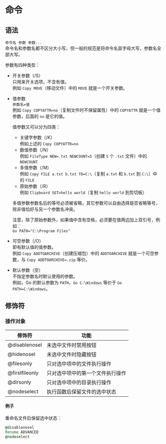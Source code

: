 # 命令
## 语法
`命令名 参数 参数...`  
命令名和参数名都不区分大小写，但一般的规范是将命令名首字母大写，参数名全部大写。

参数有四种类型：
- 开关参数（/S）  
    只用来开关选项，不含有值。  
    例如 `Copy MOVE`（移动文件）中的 `MOVE` 就是一个开关参数。
- 值参数  
    `参数名=值`  
    例如 `Copy COPYATTR=no`（复制文件时不保留属性）中的 `COPYATTR` 就是一个值参数，后面的 `no` 是它的值。

    值参数又可以分为四类：
    - 关键字参数（/K）  
        例如上述的 `Copy COPYATTR=no`
    - 数值参数（/N）  
        例如 `FileType NEW=.txt NEWCOUNT=5`（创建 `5` 个 `.txt` 文件）中的 `NEWCOUNT`
    - 多值参数（/M）  
        例如 `Copy FILE a.txt b.txt TO=C:\`（复制 `a.txt` 和 `b.txt` 到 `C:\`）中的 `FILE`
    - 原始参数（/R）  
        例如 `Clipboard SET=hello world`（复制 `hello world` 到剪切板）
    
    多值参数参数名后的等号必须被省略，其它参数可以自由选择是否省略等号，除非值恰好与另一个参数名冲突。

    注意，除了原始参数外，如果值中含有空格，必须要在值两边加上双引号，例如：  
    `Go PATH="C:\Program Files"`
- 可空参数（/O）  
    即有默认值的值参数。  
    例如 `Copy ADDTOARCHIVE`（创建压缩包）中的 `ADDTOARCHIVE` 就是一个可空参数，与 `Copy ADDTOARCHIVE=.zip` 等价。
- 默认参数（空）  
    不指定参数名时默认使用的参数。  
    例如，Go 的默认参数为 `PATH`，`Go C:\Windows` 等价于 `Go PATH=C:\Windows`。

## 修饰符
### 操作对象
修饰符 | 功能
--- | ---
@disablenosel | 未选中文件时禁用按钮
@hidenosel | 未选中文件时隐藏按钮
@filesonly | 只对选中项中的文件执行操作
@firstfileonly | 只对选中项中的第一个文件执行操作
@dirsonly | 只对选中项中的目录执行操作
@nodeselect | 执行函数后保留文件的选中状态

#### 例子
重命名文件后保留选中状态：
```cmd
@disablenosel
Rename ADVANCED
@nodeselect
```